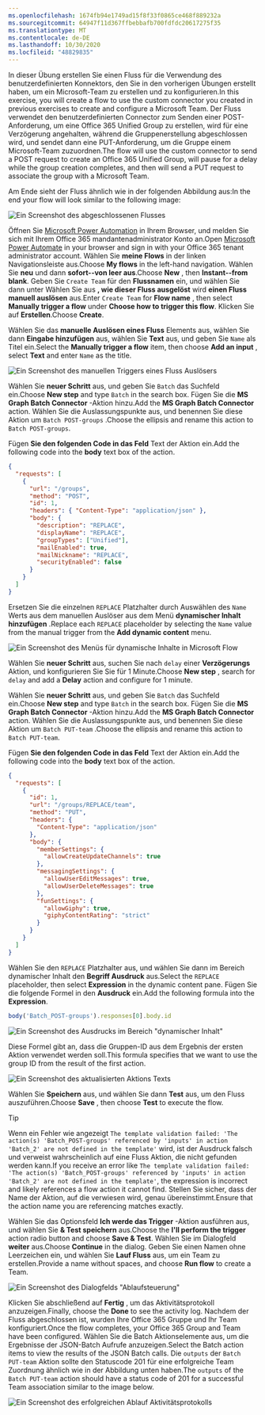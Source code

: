 ```yaml
---
ms.openlocfilehash: 1674fb94e1749ad15f8f33f0865ce468f889232a
ms.sourcegitcommit: 64947f11d367ffbebbafb700fdfdc20617275f35
ms.translationtype: MT
ms.contentlocale: de-DE
ms.lasthandoff: 10/30/2020
ms.locfileid: "48829835"
---
```

<!-- markdownlint-disable MD002 MD041 -->

<span data-ttu-id="e561b-101">In dieser Übung erstellen Sie einen Fluss für die Verwendung des benutzerdefinierten Konnektors, den Sie in den vorherigen Übungen erstellt haben, um ein Microsoft-Team zu erstellen und zu konfigurieren.</span><span class="sxs-lookup"><span data-stu-id="e561b-101">In this exercise, you will create a flow to use the custom connector you created in previous exercises to create and configure a Microsoft Team.</span></span> <span data-ttu-id="e561b-102">Der Fluss verwendet den benutzerdefinierten Connector zum Senden einer POST-Anforderung, um eine Office 365 Unified Group zu erstellen, wird für eine Verzögerung angehalten, während die Gruppenerstellung abgeschlossen wird, und sendet dann eine PUT-Anforderung, um die Gruppe einem Microsoft-Team zuzuordnen.</span><span class="sxs-lookup"><span data-stu-id="e561b-102">The flow will use the custom connector to send a POST request to create an Office 365 Unified Group, will pause for a delay while the group creation completes, and then will send a PUT request to associate the group with a Microsoft Team.</span></span>

<span data-ttu-id="e561b-103">Am Ende sieht der Fluss ähnlich wie in der folgenden Abbildung aus:</span><span class="sxs-lookup"><span data-stu-id="e561b-103">In the end your flow will look similar to the following image:</span></span>

![Ein Screenshot des abgeschlossenen Flusses](./images/completed-flow.png)

<span data-ttu-id="e561b-105">Öffnen Sie [Microsoft Power Automation](https://flow.microsoft.com) in Ihrem Browser, und melden Sie sich mit Ihrem Office 365 mandantenadministrator Konto an.</span><span class="sxs-lookup"><span data-stu-id="e561b-105">Open [Microsoft Power Automate](https://flow.microsoft.com) in your browser and sign in with your Office 365 tenant administrator account.</span></span> <span data-ttu-id="e561b-106">Wählen Sie **meine Flows** in der linken Navigationsleiste aus.</span><span class="sxs-lookup"><span data-stu-id="e561b-106">Choose **My flows** in the left-hand navigation.</span></span> <span data-ttu-id="e561b-107">Wählen Sie **neu** und dann **sofort--von leer aus**.</span><span class="sxs-lookup"><span data-stu-id="e561b-107">Choose **New** , then **Instant--from blank**.</span></span> <span data-ttu-id="e561b-108">Geben Sie `Create Team` für den **Flussnamen** ein, und wählen Sie dann unter Wählen Sie aus **, wie dieser Fluss ausgelöst** wird **einen Fluss manuell auslösen** aus.</span><span class="sxs-lookup"><span data-stu-id="e561b-108">Enter `Create Team` for **Flow name** , then select **Manually trigger a flow** under **Choose how to trigger this flow**.</span></span> <span data-ttu-id="e561b-109">Klicken Sie auf **Erstellen**.</span><span class="sxs-lookup"><span data-stu-id="e561b-109">Choose **Create**.</span></span>

<span data-ttu-id="e561b-110">Wählen Sie das **manuelle Auslösen eines Fluss** Elements aus, wählen Sie dann **Eingabe hinzufügen** aus, wählen Sie **Text** aus, und geben Sie `Name` als Titel ein.</span><span class="sxs-lookup"><span data-stu-id="e561b-110">Select the **Manually trigger a flow** item, then choose **Add an input** , select **Text** and enter `Name` as the title.</span></span>

![Ein Screenshot des manuellen Triggers eines Fluss Auslösers](./images/manually-trigger.png)

<span data-ttu-id="e561b-112">Wählen Sie **neuer Schritt** aus, und geben Sie `Batch` das Suchfeld ein.</span><span class="sxs-lookup"><span data-stu-id="e561b-112">Choose **New step** and type `Batch` in the search box.</span></span> <span data-ttu-id="e561b-113">Fügen Sie die **MS Graph Batch Connector** -Aktion hinzu.</span><span class="sxs-lookup"><span data-stu-id="e561b-113">Add the **MS Graph Batch Connector** action.</span></span> <span data-ttu-id="e561b-114">Wählen Sie die Auslassungspunkte aus, und benennen Sie diese Aktion um `Batch POST-groups` .</span><span class="sxs-lookup"><span data-stu-id="e561b-114">Choose the ellipsis and rename this action to `Batch POST-groups`.</span></span>

<span data-ttu-id="e561b-115">Fügen **Sie den folgenden Code in das Feld** Text der Aktion ein.</span><span class="sxs-lookup"><span data-stu-id="e561b-115">Add the following code into the **body** text box of the action.</span></span>

```json
{
  "requests": [
    {
      "url": "/groups",
      "method": "POST",
      "id": 1,
      "headers": { "Content-Type": "application/json" },
      "body": {
        "description": "REPLACE",
        "displayName": "REPLACE",
        "groupTypes": ["Unified"],
        "mailEnabled": true,
        "mailNickname": "REPLACE",
        "securityEnabled": false
      }
    }
  ]
}
```

<span data-ttu-id="e561b-116">Ersetzen Sie die einzelnen `REPLACE` Platzhalter durch Auswählen des `Name` Werts aus dem manuellen Auslöser aus dem Menü **dynamischer Inhalt hinzufügen** .</span><span class="sxs-lookup"><span data-stu-id="e561b-116">Replace each `REPLACE` placeholder by selecting the `Name` value from the manual trigger from the **Add dynamic content** menu.</span></span>

![Ein Screenshot des Menüs für dynamische Inhalte in Microsoft Flow](./images/dynamic-content.png)

<span data-ttu-id="e561b-118">Wählen Sie **neuer Schritt** aus, suchen Sie nach `delay` einer **Verzögerungs** Aktion, und konfigurieren Sie Sie für 1 Minute.</span><span class="sxs-lookup"><span data-stu-id="e561b-118">Choose **New step** , search for `delay` and add a **Delay** action and configure for 1 minute.</span></span>

<span data-ttu-id="e561b-119">Wählen Sie **neuer Schritt** aus, und geben Sie `Batch` das Suchfeld ein.</span><span class="sxs-lookup"><span data-stu-id="e561b-119">Choose **New step** and type `Batch` in the search box.</span></span> <span data-ttu-id="e561b-120">Fügen Sie die **MS Graph Batch Connector** -Aktion hinzu.</span><span class="sxs-lookup"><span data-stu-id="e561b-120">Add the **MS Graph Batch Connector** action.</span></span> <span data-ttu-id="e561b-121">Wählen Sie die Auslassungspunkte aus, und benennen Sie diese Aktion um `Batch PUT-team` .</span><span class="sxs-lookup"><span data-stu-id="e561b-121">Choose the ellipsis and rename this action to `Batch PUT-team`.</span></span>

<span data-ttu-id="e561b-122">Fügen **Sie den folgenden Code in das Feld** Text der Aktion ein.</span><span class="sxs-lookup"><span data-stu-id="e561b-122">Add the following code into the **body** text box of the action.</span></span>

```json
{
  "requests": [
    {
      "id": 1,
      "url": "/groups/REPLACE/team",
      "method": "PUT",
      "headers": {
        "Content-Type": "application/json"
      },
      "body": {
        "memberSettings": {
          "allowCreateUpdateChannels": true
        },
        "messagingSettings": {
          "allowUserEditMessages": true,
          "allowUserDeleteMessages": true
        },
        "funSettings": {
          "allowGiphy": true,
          "giphyContentRating": "strict"
        }
      }
    }
  ]
}
```

<span data-ttu-id="e561b-123">Wählen Sie den `REPLACE` Platzhalter aus, und wählen Sie dann im Bereich dynamischer Inhalt den **Begriff Ausdruck** aus.</span><span class="sxs-lookup"><span data-stu-id="e561b-123">Select the `REPLACE` placeholder, then select **Expression** in the dynamic content pane.</span></span> <span data-ttu-id="e561b-124">Fügen Sie die folgende Formel in den **Ausdruck** ein.</span><span class="sxs-lookup"><span data-stu-id="e561b-124">Add the following formula into the **Expression**.</span></span>

```js
body('Batch_POST-groups').responses[0].body.id
```

![Ein Screenshot des Ausdrucks im Bereich "dynamischer Inhalt"](./images/flow-formula.png)

<span data-ttu-id="e561b-126">Diese Formel gibt an, dass die Gruppen-ID aus dem Ergebnis der ersten Aktion verwendet werden soll.</span><span class="sxs-lookup"><span data-stu-id="e561b-126">This formula specifies that we want to use the group ID from the result of the first action.</span></span>

![Ein Screenshot des aktualisierten Aktions Texts](./images/updated-body.png)

<span data-ttu-id="e561b-128">Wählen Sie **Speichern** aus, und wählen Sie dann **Test** aus, um den Fluss auszuführen.</span><span class="sxs-lookup"><span data-stu-id="e561b-128">Choose **Save** , then choose **Test** to execute the flow.</span></span>

> [!TIP]
> <span data-ttu-id="e561b-129">Wenn ein Fehler wie angezeigt `The template validation failed: 'The action(s) 'Batch_POST-groups' referenced by 'inputs' in action 'Batch_2' are not defined in the template'` wird, ist der Ausdruck falsch und verweist wahrscheinlich auf eine Fluss Aktion, die nicht gefunden werden kann.</span><span class="sxs-lookup"><span data-stu-id="e561b-129">If you receive an error like `The template validation failed: 'The action(s) 'Batch_POST-groups' referenced by 'inputs' in action 'Batch_2' are not defined in the template'`, the expression is incorrect and likely references a flow action it cannot find.</span></span> <span data-ttu-id="e561b-130">Stellen Sie sicher, dass der Name der Aktion, auf die verwiesen wird, genau übereinstimmt.</span><span class="sxs-lookup"><span data-stu-id="e561b-130">Ensure that the action name you are referencing matches exactly.</span></span>

<span data-ttu-id="e561b-131">Wählen Sie das Optionsfeld **Ich werde das Trigger** -Aktion ausführen aus, und wählen Sie **& Test speichern** aus.</span><span class="sxs-lookup"><span data-stu-id="e561b-131">Choose the **I'll perform the trigger** action radio button and choose **Save & Test**.</span></span> <span data-ttu-id="e561b-132">Wählen Sie im Dialogfeld **weiter** aus.</span><span class="sxs-lookup"><span data-stu-id="e561b-132">Choose **Continue** in the dialog.</span></span> <span data-ttu-id="e561b-133">Geben Sie einen Namen ohne Leerzeichen ein, und wählen Sie **Lauf Fluss** aus, um ein Team zu erstellen.</span><span class="sxs-lookup"><span data-stu-id="e561b-133">Provide a name without spaces, and choose **Run flow** to create a Team.</span></span>

![Ein Screenshot des Dialogfelds "Ablaufsteuerung"](./images/run-flow.png)

<span data-ttu-id="e561b-135">Klicken Sie abschließend auf **Fertig** , um das Aktivitätsprotokoll anzuzeigen.</span><span class="sxs-lookup"><span data-stu-id="e561b-135">Finally, choose the **Done** to see the activity log.</span></span> <span data-ttu-id="e561b-136">Nachdem der Fluss abgeschlossen ist, wurden Ihre Office 365 Gruppe und Ihr Team konfiguriert.</span><span class="sxs-lookup"><span data-stu-id="e561b-136">Once the flow completes, your Office 365 Group and Team have been configured.</span></span> <span data-ttu-id="e561b-137">Wählen Sie die Batch Aktionselemente aus, um die Ergebnisse der JSON-Batch Aufrufe anzuzeigen.</span><span class="sxs-lookup"><span data-stu-id="e561b-137">Select the Batch action items to view the results of the JSON Batch calls.</span></span> <span data-ttu-id="e561b-138">Die `outputs` der `Batch PUT-team` Aktion sollte den Statuscode 201 für eine erfolgreiche Team Zuordnung ähnlich wie in der Abbildung unten haben.</span><span class="sxs-lookup"><span data-stu-id="e561b-138">The `outputs` of the `Batch PUT-team` action should have a status code of 201 for a successful Team association similar to the image below.</span></span>

![Ein Screenshot des erfolgreichen Ablauf Aktivitätsprotokolls](./images/success.png)
